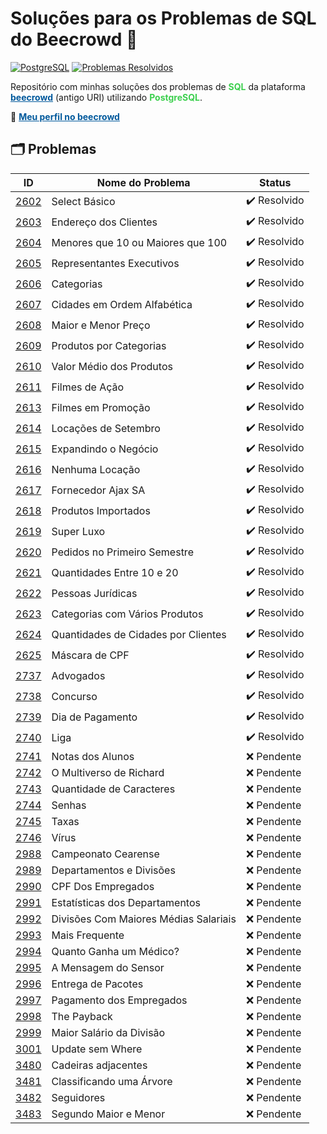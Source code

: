 # Soluções para os Problemas de SQL do Beecrowd 🐝 

[![PostgreSQL](https://img.shields.io/badge/PostgreSQL-brightgreen?style=plastic&logo=postgresql)](https://www.postgresql.org/)
[![Problemas Resolvidos](https://img.shields.io/badge/Problemas%20Resolvidos-27/50-brightgreen?style=plastic)](https://github.com/potigol/beecrowd/commits/master)
<!--![](https://geps.dev/progress/40)-->

Repositório com minhas soluções dos problemas de <span style="color:#3CCF4E;"><b>SQL</b></span> da plataforma <a href="https://www.beecrowd.com.br/" style="color:#00599C;"><b>beecrowd</b></a> (antigo URI) utilizando <span style="color:#3CCF4E;"><b>PostgreSQL</b></span>.

🔗 <a href="https://www.beecrowd.com.br/judge/en/profile/802875" style="color:#00599C;"><b>Meu perfil no beecrowd</b></a>

## 🗂 Problemas 

| **ID** | **Nome do Problema** | **Status** |
|--------|-----------------------|------------|
| [2602](https://www.beecrowd.com.br/repository/UOJ_2602.html) | Select Básico | ✔️ Resolvido |
| [2603](https://www.beecrowd.com.br/repository/UOJ_2603.html) | Endereço dos Clientes | ✔️ Resolvido |
| [2604](https://www.beecrowd.com.br/repository/UOJ_2604.html) | Menores que 10 ou Maiores que 100 | ✔️ Resolvido |
| [2605](https://www.beecrowd.com.br/repository/UOJ_2605.html) | Representantes Executivos | ✔️ Resolvido |
| [2606](https://www.beecrowd.com.br/repository/UOJ_2606.html) | Categorias | ✔️ Resolvido |
| [2607](https://www.beecrowd.com.br/repository/UOJ_2607.html) | Cidades em Ordem Alfabética | ✔️ Resolvido |
| [2608](https://www.beecrowd.com.br/repository/UOJ_2608.html) | Maior e Menor Preço | ✔️ Resolvido |
| [2609](https://www.beecrowd.com.br/repository/UOJ_2609.html) | Produtos por Categorias | ✔️ Resolvido |
| [2610](https://www.beecrowd.com.br/repository/UOJ_2610.html) | Valor Médio dos Produtos | ✔️ Resolvido |
| [2611](https://www.beecrowd.com.br/repository/UOJ_2611.html) | Filmes de Ação | ✔️ Resolvido |
| [2613](https://www.beecrowd.com.br/repository/UOJ_2613.html) | Filmes em Promoção | ✔️ Resolvido |
| [2614](https://www.beecrowd.com.br/repository/UOJ_2614.html) | Locações de Setembro | ✔️ Resolvido |
| [2615](https://www.beecrowd.com.br/repository/UOJ_2615.html) | Expandindo o Negócio | ✔️ Resolvido |
| [2616](https://www.beecrowd.com.br/repository/UOJ_2616.html) | Nenhuma Locação | ✔️ Resolvido |
| [2617](https://www.beecrowd.com.br/repository/UOJ_2617.html) | Fornecedor Ajax SA | ✔️ Resolvido |
| [2618](https://www.beecrowd.com.br/repository/UOJ_2618.html) | Produtos Importados | ✔️ Resolvido |
| [2619](https://www.beecrowd.com.br/repository/UOJ_2619.html) | Super Luxo | ✔️ Resolvido |
| [2620](https://www.beecrowd.com.br/repository/UOJ_2620.html) | Pedidos no Primeiro Semestre | ✔️ Resolvido |
| [2621](https://www.beecrowd.com.br/repository/UOJ_2621.html) | Quantidades Entre 10 e 20 | ✔️ Resolvido |
| [2622](https://www.beecrowd.com.br/repository/UOJ_2622.html) | Pessoas Jurídicas | ✔️ Resolvido |
| [2623](https://www.beecrowd.com.br/repository/UOJ_2623.html) | Categorias com Vários Produtos | ✔️ Resolvido |
| [2624](https://www.beecrowd.com.br/repository/UOJ_2624.html) | Quantidades de Cidades por Clientes | ✔️ Resolvido |
| [2625](https://www.beecrowd.com.br/repository/UOJ_2625.html) | Máscara de CPF | ✔️ Resolvido |
| [2737](https://www.beecrowd.com.br/repository/UOJ_2737.html) | Advogados |✔️ Resolvido |
| [2738](https://www.beecrowd.com.br/repository/UOJ_2738.html) | Concurso | ✔️ Resolvido |
| [2739](https://www.beecrowd.com.br/repository/UOJ_2739.html) | Dia de Pagamento | ✔️ Resolvido |
| [2740](https://www.beecrowd.com.br/repository/UOJ_2740.html) | Liga | ✔️ Resolvido |
| [2741](https://www.beecrowd.com.br/repository/UOJ_2741.html) | Notas dos Alunos | ❌ Pendente |
| [2742](https://www.beecrowd.com.br/repository/UOJ_2742.html) | O Multiverso de Richard | ❌ Pendente |
| [2743](https://www.beecrowd.com.br/repository/UOJ_2743.html) | Quantidade de Caracteres | ❌ Pendente |
| [2744](https://www.beecrowd.com.br/repository/UOJ_2744.html) | Senhas | ❌ Pendente |
| [2745](https://www.beecrowd.com.br/repository/UOJ_2745.html) | Taxas | ❌ Pendente |
| [2746](https://www.beecrowd.com.br/repository/UOJ_2746.html) | Vírus | ❌ Pendente |
| [2988](https://www.beecrowd.com.br/repository/UOJ_2988.html) | Campeonato Cearense | ❌ Pendente |
| [2989](https://www.beecrowd.com.br/repository/UOJ_2989.html) | Departamentos e Divisões | ❌ Pendente |
| [2990](https://www.beecrowd.com.br/repository/UOJ_2990.html) | CPF Dos Empregados | ❌ Pendente |
| [2991](https://www.beecrowd.com.br/repository/UOJ_2991.html) | Estatísticas dos Departamentos | ❌ Pendente |
| [2992](https://www.beecrowd.com.br/repository/UOJ_2992.html) | Divisões Com Maiores Médias Salariais | ❌ Pendente |
| [2993](https://www.beecrowd.com.br/repository/UOJ_2993.html) | Mais Frequente | ❌ Pendente |
| [2994](https://www.beecrowd.com.br/repository/UOJ_2994.html) | Quanto Ganha um Médico? | ❌ Pendente |
| [2995](https://www.beecrowd.com.br/repository/UOJ_2995.html) | A Mensagem do Sensor | ❌ Pendente |
| [2996](https://www.beecrowd.com.br/repository/UOJ_2996.html) | Entrega de Pacotes | ❌ Pendente |
| [2997](https://www.beecrowd.com.br/repository/UOJ_2997.html) | Pagamento dos Empregados | ❌ Pendente |
| [2998](https://www.beecrowd.com.br/repository/UOJ_2998.html) | The Payback | ❌ Pendente |
| [2999](https://www.beecrowd.com.br/repository/UOJ_2999.html) | Maior Salário da Divisão | ❌ Pendente |
| [3001](https://www.beecrowd.com.br/repository/UOJ_3001.html) | Update sem Where | ❌ Pendente |
| [3480](https://www.beecrowd.com.br/repository/UOJ_3480.html) | Cadeiras adjacentes | ❌ Pendente |
| [3481](https://www.beecrowd.com.br/repository/UOJ_3481.html) | Classificando uma Árvore | ❌ Pendente |
| [3482](https://www.beecrowd.com.br/repository/UOJ_3482.html) | Seguidores | ❌ Pendente |
| [3483](https://www.beecrowd.com.br/repository/UOJ_3483.html) | Segundo Maior e Menor | ❌ Pendente |
